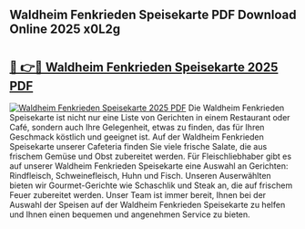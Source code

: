 ## Waldheim Fenkrieden Speisekarte PDF Download Online 2025 x0L2g

# <h2><a href="http://gc8q795.nevu.top/?p=Waldheim+Fenkrieden+Speisekarte">🔗 👉🔴 Waldheim Fenkrieden Speisekarte 2025 PDF</a></h2>

[![Waldheim Fenkrieden Speisekarte 2025 PDF](https://i.imgur.com/dBaPXMq.png)](http://gc8q795.nevu.top/?p=Waldheim+Fenkrieden+Speisekarte)
Die Waldheim Fenkrieden Speisekarte ist nicht nur eine Liste von Gerichten in einem Restaurant oder Café, sondern auch Ihre Gelegenheit, etwas zu finden, das für Ihren Geschmack köstlich und geeignet ist. Auf der Waldheim Fenkrieden Speisekarte unserer Cafeteria finden Sie viele frische Salate, die aus frischem Gemüse und Obst zubereitet werden. Für Fleischliebhaber gibt es auf unserer Waldheim Fenkrieden Speisekarte eine Auswahl an Gerichten: Rindfleisch, Schweinefleisch, Huhn und Fisch. Unseren Auserwählten bieten wir Gourmet-Gerichte wie Schaschlik und Steak an, die auf frischem Feuer zubereitet werden. Unser Team ist immer bereit, Ihnen bei der Auswahl der Speisen auf der Waldheim Fenkrieden Speisekarte zu helfen und Ihnen einen bequemen und angenehmen Service zu bieten.
